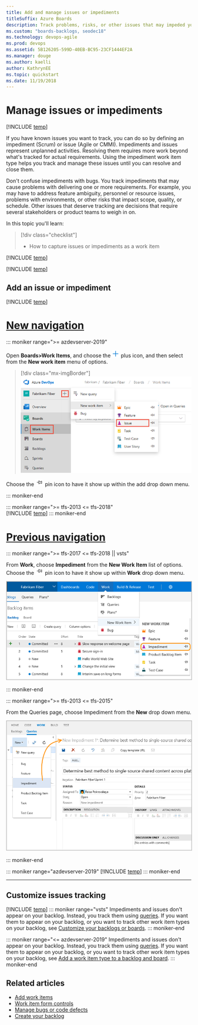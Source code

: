 ```yaml
---
title: Add and manage issues or impediments 
titleSuffix: Azure Boards 
description: Track problems, risks, or other issues that may impeded your plans or schedule - Azure Boards & TFS
ms.custom: "boards-backlogs, seodec18"   
ms.technology: devops-agile
ms.prod: devops
ms.assetid: 5B126205-599D-40EB-BC95-23CF1444EF2A
ms.manager: douge
ms.author: kaelli
author: KathrynEE
ms.topic: quickstart
ms.date: 11/19/2018
---
```


# Manage issues or impediments 

[!INCLUDE [temp](../_shared/version-vsts-tfs-all-versions.md)]

<a name="manage-impediments"></a>

If you have known issues you want to track, you can do so by defining an impediment (Scrum) or issue (Agile or CMMI). Impediments and issues represent unplanned activities. Resolving them requires more work beyond what's tracked for actual requirements. Using the impediment work item type helps you track and manage these issues until you can resolve and close them. 

Don't confuse impediments with bugs. You track impediments that may cause problems with delivering one or more requirements. For example, you may have to address feature ambiguity, personnel or resource issues, problems with environments, or other risks that impact scope, quality, or schedule. Other issues that deserve tracking are decisions that require several stakeholders or product teams to weigh in on.

In this topic you'll learn: 

>[!div class="checklist"]      
> * How to capture issues or impediments as a work item   
 
[!INCLUDE [temp](../_shared/prerequisites-work-items.md)]   

[!INCLUDE [temp](../_shared/image-differences-with-wits.md)]   

## Add an issue or impediment 

[!INCLUDE [temp](../../_shared/new-navigation-azd.md)]  

# [New navigation](#tab/new-nav)  

::: moniker range=">= azdevserver-2019"  

Open **Boards>Work Items**, and choose the ![ ](../../_img/icons/blue-add.png) plus icon, and then select from the **New work item** menu of options. 

> [!div class="mx-imgBorder"]  
> ![Add issue, new nav](_img/manage-issues/add-issue-vert.png)   

Choose the ![ ](../_img/icons/pin-icon.png) pin icon to have it show up within the add drop down menu. 

::: moniker-end   

::: moniker range=">= tfs-2013 <= tfs-2018"   
[!INCLUDE [temp](../../_shared/new-navigation-not-supported.md)] 
::: moniker-end   

# [Previous navigation](#tab/previous-nav)

::: moniker range=">= tfs-2017 <= tfs-2018 || vsts"

From **Work**, choose **Impediment** from the **New Work Item** list of options. Choose the ![ ](../_img/icons/pin-icon.png) pin icon to have it show up within **Work** drop down menu. 

<img src="_img/cyb-new-work-item-impediment.png" alt="TFS 2017 - Add an impediment" style="border: 1px solid #C3C3C3;" />  
  
::: moniker-end

::: moniker range=">= tfs-2013 <= tfs-2015"

From the Queries page, choose Impediment from the **New** drop down menu.

<img src="_img/ALM_CB_CreateImpediments.png" alt="TFS 2015, TFS 2013 - Add an impediment" style="border: 1px solid #C3C3C3;" />  

::: moniker-end

::: moniker range="azdevserver-2019"
[!INCLUDE [temp](../../_shared/previous-navigation-not-supported-azd.md)] 
::: moniker-end

---

<a id="customize"> </a>
## Customize issues tracking

[!INCLUDE [temp](../_shared/customize-work-tracking.md)] 
::: moniker range="vsts"
Impediments and issues don't appear on your backlog. Instead, you track them using [queries](../queries/using-queries.md). If you want them to appear on your backlog, or you want to track other work item types on your backlog, see [Customize your backlogs or boards](../../organizations/settings/work/customize-process-backlogs-boards.md).
::: moniker-end

::: moniker range="<= azdevserver-2019"
Impediments and issues don't appear on your backlog. Instead, you track them using [queries](../queries/using-queries.md). If you want them to appear on your backlog, or you want to track other work item types on your backlog, see [Add a work item type to a backlog and board](../../reference/add-wits-to-backlogs-and-boards.md).
::: moniker-end

## Related articles 
- [Add work items](add-work-items.md)
- [Work item form controls](../work-items/work-item-form-controls.md)
- [Manage bugs or code defects](manage-bugs.md)
- [Create your backlog](create-your-backlog.md) 


